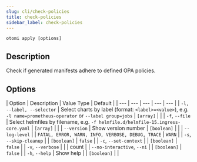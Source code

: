 ```yaml
---
slug: cli/check-policies
title: check-policies
sidebar_label: check-policies
---
```


`otomi apply [options]`

## Description

Check if generated manifests adhere to defined OPA policies.

## Options

| Option | Description | Value Type | Default |
| --- | --- | --- | --- | --- |
| `-l, --label, --selector` | Select charts by label (format: `<label>=<value>`), e.g. `-l name=prometheus-operator` or `--label group=jobs` | `[array]` |  |
| `-f`, `--file` | Select helmfiles by filename, e.g. `-f helmfile.d/helmfile-15.ingress-core.yaml` | `[array]` |  |
| `--version` | Show version number | `[boolean]` |  |
| `--log-level` |  | `FATAL, ERROR, WARN, INFO, VERBOSE, DEBUG, TRACE` | `WARN` |
| `-s`, `--skip-cleanup` |  | `[boolean]` | `false` |
| `-c`, `--set-context` |  | `[boolean]` | `false` |
| `-v`, `--verbose` |  |  | count |
| `--no-interactive`, `--ni` |  | `[boolean]` | `false` |
| `-h`, `--help` | Show help |  | `[boolean]` |  |
